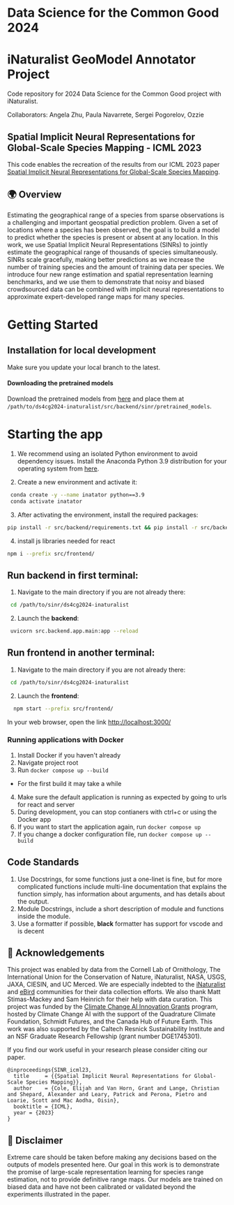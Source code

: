 # Data Science for the Common Good 2024
# iNaturalist GeoModel Annotator Project

Code repository for 2024 Data Science for the Common Good project with iNaturalist. 

Collaborators: Angela Zhu, Paula Navarrete, Sergei Pogorelov, Ozzie 

## Spatial Implicit Neural Representations for Global-Scale Species Mapping - ICML 2023

This code enables the recreation of the results from our ICML 2023 paper [Spatial Implicit Neural Representations for Global-Scale Species Mapping](https://arxiv.org/abs/2306.02564). 

## 🌍 Overview 
Estimating the geographical range of a species from sparse observations is a challenging and important geospatial prediction problem. Given a set of locations where a species has been observed, the goal is to build a model to predict whether the species is present or absent at any location. In this work, we use Spatial Implicit Neural Representations (SINRs) to jointly estimate the geographical range of thousands of species simultaneously. SINRs scale gracefully, making better predictions as we increase the number of training species and the amount of training data per species. We introduce four new range estimation and spatial representation learning benchmarks, and we use them to demonstrate that noisy and biased crowdsourced data can be combined with implicit neural representations to approximate expert-developed range maps for many species.

# Getting Started

## Installation for local development
Make sure you update your local branch to the latest.


####  Downloading the pretrained models
Download the pretrained models from [here](https://data.caltech.edu/records/dk5g7-rhq64/files/pretrained_models.zip?download=1) and place them at   
`/path/to/ds4cg2024-inaturalist/src/backend/sinr/pretrained_models`.

# Starting the app

1. We recommend using an isolated Python environment to avoid dependency issues. Install the Anaconda Python 3.9 distribution for your operating system from [here](https://www.anaconda.com/download). 

2. Create a new environment and activate it:
```bash
 conda create -y --name inatator python==3.9
 conda activate inatator
```

3. After activating the environment, install the required packages:
```bash
pip install -r src/backend/requirements.txt && pip install -r src/backend/requirements-dev.txt
```

4. install js libraries needed for react
```bash
npm i --prefix src/frontend/
```
 
## Run backend in first terminal:
1. Navigate to the main directory if you are not already there:
```bash
 cd /path/to/sinr/ds4cg2024-inaturalist
```
2. Launch the **backend**:
```bash
 uvicorn src.backend.app.main:app --reload
```
## Run **frontend** in another terminal:
1. Navigate to the main directory if you are not already there:
```bash
 cd /path/to/sinr/ds4cg2024-inaturalist
```
2. Launch the **frontend**:
```bash
  npm start --prefix src/frontend/
```

In your web browser, open the link [http://localhost:3000/](http://localhost:3000/)


### Running applications with Docker
1. Install Docker if you haven't already
2. Navigate project root
3. Run `docker compose up --build`
  - For the first build it may take a while
4. Make sure the default application is running as expected by going to urls for react and server
5. During development, you can stop contianers with ctrl+c or using the Docker app
6. If you want to start the application again, run `docker compose up`
7. If you change a docker configuration file, run `docker compose up --build`

## Code Standards
1. Use Docstrings, for some functions just a one-linet is fine, but for more complicated functions include multi-line documentation that explains the function simply, has information about arguments, and has details about the output.
2. Module Docstrings, include a short description of module and functions inside the module.
3. Use a formatter if possible, **black** formatter has support for vscode and is decent


##  🙏 Acknowledgements
This project was enabled by data from the Cornell Lab of Ornithology, The International Union for the Conservation of Nature, iNaturalist, NASA, USGS, JAXA, CIESIN, and UC Merced. We are especially indebted to the [iNaturalist](inaturalist.org) and [eBird](https://ebird.org) communities for their data collection efforts. We also thank Matt Stimas-Mackey and Sam Heinrich for their help with data curation. This project was funded by the [Climate Change AI Innovation Grants](https://www.climatechange.ai/blog/2022-04-13-innovation-grants) program, hosted by Climate Change AI with the support of the Quadrature Climate Foundation, Schmidt Futures, and the Canada Hub of Future Earth. This work was also supported by the Caltech Resnick Sustainability Institute and an NSF Graduate Research Fellowship (grant number DGE1745301).  

If you find our work useful in your research please consider citing our paper.  
```
@inproceedings{SINR_icml23,
  title     = {{Spatial Implicit Neural Representations for Global-Scale Species Mapping}},
  author    = {Cole, Elijah and Van Horn, Grant and Lange, Christian and Shepard, Alexander and Leary, Patrick and Perona, Pietro and Loarie, Scott and Mac Aodha, Oisin},
  booktitle = {ICML},
  year = {2023}
}
```

## 📜 Disclaimer
Extreme care should be taken before making any decisions based on the outputs of models presented here. Our goal in this work is to demonstrate the promise of large-scale representation learning for species range estimation, not to provide definitive range maps. Our models are trained on biased data and have not been calibrated or validated beyond the experiments illustrated in the paper. 
